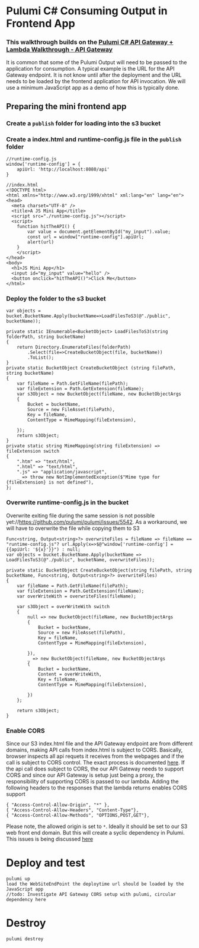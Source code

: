 # Pulumi C# Consuming Output in Frontend App

### This walkthrough builds on the [Pulumi C# API Gateway + Lambda Walkthrough - API Gateway](./readme-api-gateway.md)

It is common that some of the Pulumi Output will need to be passed to the application for consumption. A typical example is the URL for the API Gateway endpoint. It is not know until after the deployment and the URL needs to be loaded by the frontend application for API invocation. We will use a minimum JavaScript app as a demo of how this is typically done.

## Preparing the mini frontend app
### Create a `publish` folder for loading into the s3 bucket
### Create a index.html and runtime-config.js file in the `publish` folder
    //runtime-config.js
    window['runtime-config'] = {
        apiUrl: 'http://localhost:8080/api'
    }

    //index.html
    <!DOCTYPE html>
    <html xmlns="http://www.w3.org/1999/xhtml" xml:lang="en" lang="en">
    <head>
      <meta charset="UTF-8" />
      <title>A JS Mini App</title>
      <script src="./runtime-config.js"></script>
      <script>
        function hitTheAPI() {
            var value = document.getElementById("my_input").value;
            const url = window["runtime-config"].apiUrl;
            alert(url)
        }
        </script>
    </head>
    <body>
      <h1>JS Mini App</h1>
      <input id="my_input" value="hello" />
      <button onclick="hitTheAPI()">Click Me</button>
    </html> 

### Deploy the folder to the s3 bucket
    var objects = bucket.BucketName.Apply(bucketName=>LoadFilesToS3(@"./public", bucketName));

    private static IEnumerable<BucketObject> LoadFilesToS3(string folderPath, string bucketName)
    {
        return Directory.EnumerateFiles(folderPath)
            .Select(file=>CreateBucketObject(file, bucketName))
            .ToList();
    }
    private static BucketObject CreateBucketObject (string filePath, string bucketName)
    {
        var fileName = Path.GetFileName(filePath);
        var fileExtension = Path.GetExtension(fileName);
        var s3Object = new BucketObject(fileName, new BucketObjectArgs
        {
            Bucket = bucketName,
            Source = new FileAsset(filePath),
            Key = fileName,
            ContentType = MimeMapping(fileExtension),

        });
        return s3Object;
    }
    private static string MimeMapping(string fileExtension) => fileExtension switch
    {
        ".htm" => "text/html",
        ".html" => "text/html",
        ".js" => "application/javascript",
        _ => throw new NotImplementedException($"Mime type for {fileExtension} is not defined"),
    };
    
### Overwrite runtime-config.js in the bucket
Overwrite exiting file during the same session is not possible yet://https://github.com/pulumi/pulumi/issues/5542. As a workaround, we will have to overwrite the file while copying them to S3  

    Func<string, Output<string>?> overwriteFiles = fileName => fileName == "runtime-config.js"? url.Apply(x=>$@"window['runtime-config'] = {{apiUrl: '${x}'}}") : null;  
    var objects = bucket.BucketName.Apply(bucketName => LoadFilesToS3(@"./public", bucketName, overwriteFiles));

    private static BucketObject CreateBucketObject(string filePath, string bucketName, Func<string, Output<string>?> overwriteFiles)
    {
        var fileName = Path.GetFileName(filePath);
        var fileExtension = Path.GetExtension(fileName);
        var overWriteWith = overwriteFiles(fileName);

        var s3Object = overWriteWith switch
        {
            null => new BucketObject(fileName, new BucketObjectArgs
            {
                Bucket = bucketName,
                Source = new FileAsset(filePath),
                Key = fileName,
                ContentType = MimeMapping(fileExtension),

            }),
            _ => new BucketObject(fileName, new BucketObjectArgs
            {
                Bucket = bucketName,
                Content = overWriteWith,
                Key = fileName,
                ContentType = MimeMapping(fileExtension),

            })
        };

        return s3Object;
    }

### Enable CORS
Since our S3 index.html file and the API Gateway endpoint are from different domains, making API calls from index.html is subject to CORS. Basically, browser inspects all api requets it receives from the webpages and if the call is subject to CORS control. The exact process is documented [here](https://docs.aws.amazon.com/apigateway/latest/developerguide/how-to-cors.html). If the api call does subject to CORS, the our API Gateway needs to support CORS and since our API Gateway is setup just being a proxy, the responsibility of supporting CORS is passed to our lambda. 
Adding the following headers to the responses that the lambda returns enables CORS support

    { "Access-Control-Allow-Origin", "*" },
    { "Access-Control-Allow-Headers", "Content-Type"},
    { "Access-Control-Allow-Methods", "OPTIONS,POST,GET"},

Please note, the allowed origin is set to `*`. Ideally it should be set to our S3 web front end domain. But this will create a syclic dependency in Pulumi. This issues is being discussed [here](https://github.com/pulumi/pulumi/issues/3021)



# Deploy and test
    pulumi up
    load the WebSiteEndPoint the deploytime url should be loaded by the JavaScript app
    //todo: Investigate API Gateway CORS setup with pulumi, circular dependency here
# Destroy 
    pulumi destroy
        
